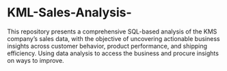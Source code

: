 # KML-Sales-Analysis-
This repository presents a comprehensive SQL-based analysis of the KMS company’s sales data, with the objective of uncovering actionable business insights across customer behavior, product performance, and shipping efficiency. Using data analysis to access the business and procure insights on ways to improve. 

